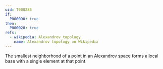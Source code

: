```yaml
---
uid: T000285
if:
  P000090: true
then:
  P000028: true
refs:
  - wikipedia: Alexandrov_topology
    name: Alexandrov topology on Wikipedia
---
```


The smallest neighborhood of a point in an Alexandrov space forms a local base with a single element at that point.
